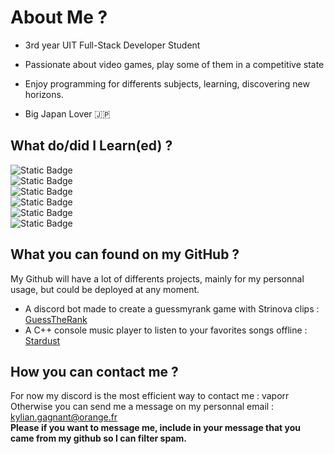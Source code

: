 # About Me ?

- 3rd year UIT Full-Stack Developer Student
- Passionate about video games, play some of them in a competitive state

- Enjoy programming for differents subjects, learning, discovering new horizons.
- Big Japan Lover 🇯🇵


## What do/did I Learn(ed) ?

![Static Badge](https://img.shields.io/badge/C%2B%2B-blue?logo=cplusplus)  
![Static Badge](https://img.shields.io/badge/JavaScript-yellow?logo=javascript)  
![Static Badge](https://img.shields.io/badge/C-purple?logo=c)  
![Static Badge](https://img.shields.io/badge/React-black?logo=react)  
![Static Badge](https://img.shields.io/badge/Laravel-black?logo=laravel)  
![Static Badge](https://img.shields.io/badge/Postgresql-grey?logo=postgresql)


## What you can found on my GitHub ?
My Github will have a lot of differents projects, mainly for my personnal usage, but could be deployed at any moment.
- A discord bot made to create a guessmyrank game with Strinova clips : [GuessTheRank](https://github.com/Vapoor/gmr-strinova)
- A C++ console music player to listen to your favorites songs offline : [Stardust](https://github.com/Vapoor/stardust-music-player)
## How you can contact me ?
For now my discord is the most efficient way to contact me : vaporr  
Otherwise you can send me a message on my personnal email : kylian.gagnant@orange.fr  
**Please if you want to message me, include in your message that you came from my github so I can filter spam.**







